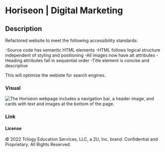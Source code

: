 # Horiseon | Digital Marketing

## Description

Refactored website to meet the following accessibility standards:

-Source code has semantic HTML elements
-HTML follows logical structure independent of styling and positioning
-All images now have alt attributes
-Heading attributes fall in sequential order
-Title element is concise and descriptive

This will optimize the webiste for search engines.

### Visual

![The Horiseon webpage includes a navigation bar, a header image, and cards with text and images at the bottom of the page.](./Assets/01-html-css-git-homework-demo.png)

### Link



#### License

© 2022 Trilogy Education Services, LLC, a 2U, Inc. brand. Confidential and Proprietary. All Rights Reserved.
